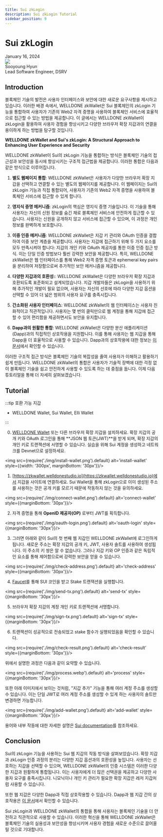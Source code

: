```yaml
---
title: Sui zkLogin
description: Sui zkLogin Tutorial 
sidebar_position: 9
---
```


# Sui zkLogin

<div>
  <span className='author-sm'>January 16, 2024</span>
  <div className='author-div'>
    <div className='author-avatars'>
      <a href='https://github.com/0xhsy' target='_blank'><img src='https://avatars.githubusercontent.com/u/102006034?v=4' /></a>
    </div>
    <div>
      <span className='author-name'>Sooyoung Hyun</span><br/>
      <span className='author-sm'>Lead Software Engineer, DSRV </span>
    </div>
  </div>
</div>

## Introduction

블록체인 기술의 발전은 사용자 인터페이스와 보안에 대한 새로운 요구사항을 제시하고 있습니다. 이러한 배경 속에서, WELLDONE zkWallet은 Sui 블록체인의 zkLogin 기능을 통합하여 사용자가 기존의 Web2 자격 증명을 사용하여 블록체인 서비스에 효율적으로 접근할 수 있는 방법을 제공합니다. 이 글에서는 WELLDONE zkWallet이 zkLogin을 활용하여 사용자 경험을 향상시키고 다양한 브라우저 확장 지갑과의 연결을 용이하게 하는 방법을 탐구할 것입니다.

**WELLDONE zkWallet and Sui's zkLogin: A Structural Approach to Enhancing User Experience and Security**

WELLDONE zkWallet이 Sui의 zkLogin 기능을 통합하는 방식은 블록체인 기술의 접근성과 보안성을 동시에 향상시키는 구조적 접근법을 제공합니다. 이러한 통합은 다음과 같은 방식으로 이루어집니다.

1. **별도 웹페이지 통합**: WELLDONE zkWallet은 사용자가 다양한 브라우저 확장 지갑을 선택하고 연결할 수 있는 별도의 웹페이지를 제공합니다. 이 웹페이지는 Sui의 zkLogin 기능과 직접 통합되어, 사용자가 기존의 Web2 자격 증명을 사용하여 블록체인 서비스에 접근할 수 있게 합니다.

2. **영지식 증명 메커니즘**: zkLogin의 핵심은 영지식 증명 기술입니다. 이 기술을 통해 사용자는 자신의 신원 정보를 숨긴 채로 블록체인 서비스에 안전하게 접근할 수 있습니다. 사용자는 신원을 공개하지 않고 서비스에 접근할 수 있으며, 이 과정은 개인 정보를 완벽하게 보호합니다.

3. **이중 인증 메커니즘**: WELLDONE zkWallet은 지갑 키 관리와 OAuth 인증을 결합하여 이중 보안 계층을 제공합니다. 사용자는 지갑에 접근하기 위해 두 가지 요소를 모두 만족시켜야 합니다: 지갑의 개인 키와 OAuth 제공자를 통한 이중 인증 접근 방식. 이는 단일 인증 방법보다 훨씬 강력한 보안을 제공합니다. 특히, WELLDONE zkWallet은 웹 인터페이스를 통해 Web2 자격 증명 토큰과 ephemeral key pairs을 분리하여 저장함으로써 추가적인 보안 메커니즘을 제공합니다.

4. **다양한 지갑과의 호환성:**: WELLDONE zkWallet은 다양한 브라우저 확장 지갑과 호환되도록 표준화되고 설계되었습니다. 지갑 개발자들은 zkLogin을 사용하기 위해 추가적인 개발이 필요 없으며, 사용자는 자신의 선호에 따라 다양한 지갑 옵션을 선택할 수 있어 더 넓은 범위의 사용자 요구를 충족시킵니다.

5. **간소화된 사용자 인터페이스**: WELLDONE zkWallet의 웹 인터페이스는 사용자 친화적이고 직관적입니다. 사용자는 몇 번의 클릭만으로 웹 계정을 통해 지갑에 접근할 수 있어 편리함을 제공하면서도 보안을 유지합니다.

6. **Dapp과의 원활한 통합**: WELLDONE zkWallet은 다양한 분산 애플리케이션(Dapp)과의 직접적인 상호작용을 지원합니다. 이를 통해 사용자는 웹 지갑을 통해 Dapp을 더 효율적으로 사용할 수 있습니다. Dapp과의 상호작용에 대한 정보는 [이 문서](https://docs.welldonestudio.io/wallet/zkWallet)에서 확인할 수 있습니다.

이러한 구조적 접근 방식은 블록체인 기술의 복잡성을 줄여 사용자가 이해하고 활용하기 쉽게 만듭니다. WELLDONE zkWallet의 통합은 사용자가 기술적 장벽에 대한 걱정 없이 블록체인 기술을 쉽고 안전하게 사용할 수 있도록 하는 데 중점을 둡니다. 이제 다음 튜토리얼을 통해 더 자세히 살펴보겠습니다.

## Tutorial

:::tip 호환 가능 지갑

- WELLDONE Wallet, Sui Wallet, Elli Wallet

:::

0. [WELLDONE Wallet](https://docs.welldonestudio.io/wallet/manual/how-to-install) 또는 다른 브라우저 확장 지갑을 설치하세요. 확장 지갑의 공개 키와 OAuth 로그인을 통해 **JSON 웹 토큰(JWT)**을 받게 되며, 확장 지갑의 개인 키로 트랜잭션에 서명할 수 있습니다. 실습을 위해 Sui 계정을 생성하고 네트워크를 Devnet으로 설정하세요.

<img src={require('./img/install-wallet.png').default} alt='install-wallet' style={{width: '300px', marginBottom: '30px'}}/>

1. [https://zkwallet.welldonestudio.io](https://zkwallet.welldonestudio.io)에서 지갑을 사이트에 연결하세요. Sui Wallet을 통해 zkLogin으로 이미 생성된 주소를 사용하는 것은 공개 키를 모르기 때문에 작동하지 않는 것을 유의하세요.

<img src={require('./img/connect-wallet.png').default} alt='connect-wallet'  style={{marginBottom: '30px'}}/>

2. 자격 증명을 통해 **OpenID 제공자(OP)** 로부터 JWT를 획득합니다.

<img src={require('./img/oauth-login.png').default} alt='oauth-login' style={{marginBottom: '30px'}}/>

3. 그러면 아래와 같이 Sui의 첫 번째 웹 지갑인 WELLDONE zkWallet에 로그인하게 됩니다. 새로운 주소는 확장 지갑의 공개 키, JWT, 사용자 솔트를 사용하여 생성됩니다. 이 주소의 키 쌍은 알 수 없습니다. 그러나 지갑 키와 OP 인증과 같은 독립적인 요소를 통해 제어함으로써 강력한 보안을 얻을 수 있습니다.

<img src={require('./img/check-address.png').default} alt='check-address' style={{marginBottom: '30px'}}/>

4. [Faucet](https://docs.sui.io/guides/developer/getting-started/get-coins)를 통해 SUI 코인을 받고 Stake 트랜잭션을 실행합니다.

<img src={require('./img/send-tx.png').default} alt='send-tx' style={{marginBottom: '30px'}}/>

5. 브라우저 확장 지갑의 계정 개인 키로 트랜잭션에 서명합니다.

<img src={require('./img/sign-tx.png').default} alt='sign-tx' style={{marginBottom: '30px'}}/>

6. 트랜잭션이 성공적으로 전송되었고 stake 함수가 실행되었음을 확인할 수 있습니다.

<img src={require('./img/check-result.png').default} alt='check-result' style={{marginBottom: '30px'}}/>

위에서 설명한 과정은 다음과 같이 요약할 수 있습니다.

<img src={require('./img/process.webp').default} alt='process' style={{marginBottom: '30px'}}/>

또한 아래 이미지에서 보이는 것처럼, "지갑 추가" 기능을 통해 여러 계정 주소를 생성할 수 있습니다. 이는 단일 JWT로 여러 계정 주소를 생성할 수 있게 하는 사용자의 솔트만 변경하면 가능합니다.

<img src={require('./img/add-wallet.png').default} alt='add-wallet' style={{marginBottom: '30px'}}/>

용어와 내부 작동에 대한 자세한 설명은 [Sui documentation](https://docs.sui.io/concepts/cryptography/zklogin)를 참조하세요.

## Conclusion

Sui의 zkLogin 기능을 사용하는 Sui 웹 지갑의 작동 방식을 살펴보았습니다. 확장 지갑과 zkLogin 인증 과정의 분리는 다양한 지갑 옵션과의 호환성을 높입니다. 사용자는 선호하는 지갑을 선택할 수 있으며, WELLDONE zkWallet의 인증 시스템은 이러한 다양한 지갑과 원활하게 통합됩니다. 이는 사용자에게 더 많은 선택권을 제공하고 다양한 사용자 요구를 충족시킵니다. 니모닉이나 개인 키 관리가 필요한 확장 지갑은 레저 지갑처럼 사용할 수 있습니다.

또한 웹 지갑은 다양한 Dapp과 직접 상호작용할 수 있습니다. Dapp과 웹 지갑 간의 상호작용은 [이 문서](https://docs.welldonestudio.io/wallet/zkWallet)에서 확인할 수 있습니다.

Sui zkLogin과 WELLDONE zkWallet의 통합을 통해 사용자는 블록체인 기술을 더 안전하고 직관적으로 사용할 수 있습니다. 이러한 혁신을 통해 WELLDONE zkWallet은 블록체인 기술의 실용성과 보안성을 향상시키며 사용자 경험을 새로운 수준으로 끌어올릴 것으로 기대합니다.
